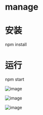 # manage

# 安装
npm install

# 运行
npm start


![image]( http://www.yinkaiyan.cn/images/15.png )

![image]( http://www.yinkaiyan.cn/images/16.png )

![image]( http://www.yinkaiyan.cn/images/17.png )

